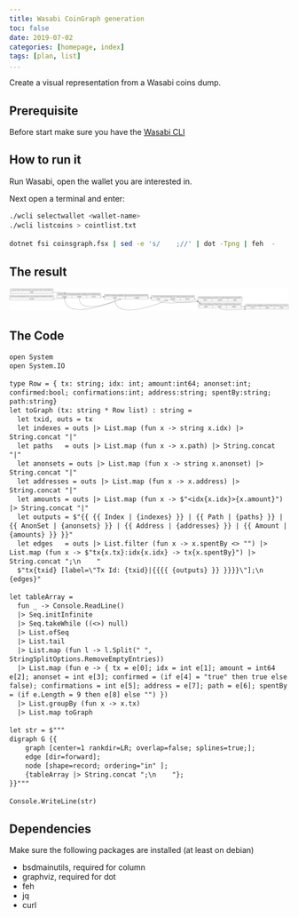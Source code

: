 ```yaml
---
title: Wasabi CoinGraph generation
toc: false
date: 2019-07-02
categories: [homepage, index]
tags: [plan, list]
...
```


Create a visual representation from a Wasabi coins dump.

## Prerequisite

Before start make sure you have the [Wasabi CLI](wcli) 

## How to run it

Run Wasabi, open the wallet you are interested in.

Next open a terminal and enter:

```bash
./wcli selectwallet <wallet-name>
./wcli listcoins > cointlist.txt

dotnet fsi coinsgraph.fsx | sed -e 's/    ;//' | dot -Tpng | feh  -
```

## The result

![](../../src/images/tx-graph-example-1.png)

## The Code

```{#mycode .fsharp .numberLines startFrom="100"}
open System
open System.IO

type Row = { tx: string; idx: int; amount:int64; anonset:int; confirmed:bool; confirmations:int; address:string; spentBy:string; path:string}
let toGraph (tx: string * Row list) : string =
  let txid, outs = tx
  let indexes = outs |> List.map (fun x -> string x.idx) |> String.concat "|"
  let paths   = outs |> List.map (fun x -> x.path) |> String.concat "|"
  let anonsets = outs |> List.map (fun x -> string x.anonset) |> String.concat "|"
  let addresses = outs |> List.map (fun x -> x.address) |> String.concat "|"
  let amounts = outs |> List.map (fun x -> $"<idx{x.idx}>{x.amount}") |> String.concat "|"
  let outputs = $"{{ {{ Index | {indexes} }} | {{ Path | {paths} }} | {{ AnonSet | {anonsets} }} | {{ Address | {addresses} }} | {{ Amount | {amounts} }} }}"
  let edges   = outs |> List.filter (fun x -> x.spentBy <> "") |> List.map (fun x -> $"tx{x.tx}:idx{x.idx} -> tx{x.spentBy}") |> String.concat ";\n    "
  $"tx{txid} [label=\"Tx Id: {txid}|{{{{ {outputs} }} }}}}\"];\n    {edges}"

let tableArray = 
  fun _ -> Console.ReadLine()
  |> Seq.initInfinite
  |> Seq.takeWhile ((<>) null)
  |> List.ofSeq
  |> List.tail 
  |> List.map (fun l -> l.Split(" ", StringSplitOptions.RemoveEmptyEntries))
  |> List.map (fun e -> { tx = e[0]; idx = int e[1]; amount = int64 e[2]; anonset = int e[3]; confirmed = (if e[4] = "true" then true else false); confirmations = int e[5]; address = e[7]; path = e[6]; spentBy = (if e.Length = 9 then e[8] else "") })
  |> List.groupBy (fun x -> x.tx) 
  |> List.map toGraph 

let str = $"""
digraph G {{
    graph [center=1 rankdir=LR; overlap=false; splines=true;];
    edge [dir=forward];
    node [shape=record; ordering="in" ];
    {tableArray |> String.concat ";\n    "};
}}"""

Console.WriteLine(str)
```

## Dependencies

Make sure the following packages are installed (at least on debian)

- bsdmainutils, required for column
- graphviz, required for dot
- feh
- jq
- curl
